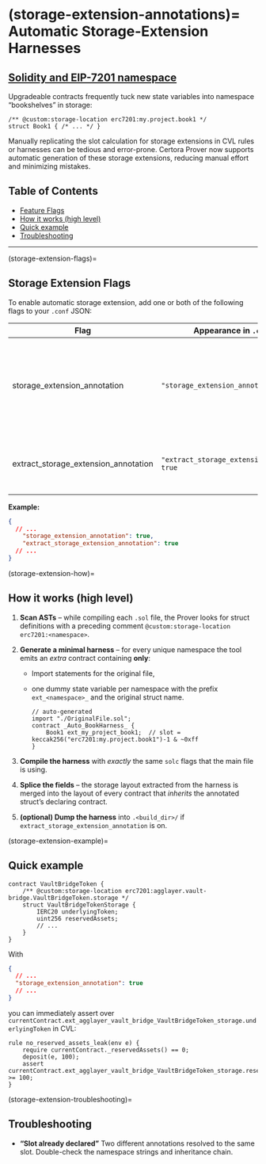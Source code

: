 (storage-extension-annotations)=
Automatic Storage-Extension Harnesses
=====================================

[Solidity and EIP-7201 namespace](https://eips.ethereum.org/EIPS/eip-7201)
-----------------------------

Upgradeable contracts frequently tuck new state variables into
namespace “bookshelves” in storage:

```solidity
/** @custom:storage-location erc7201:my.project.book1 */
struct Book1 { /* ... */ }
```

Manually replicating the slot calculation for storage extensions in CVL rules or harnesses can be tedious and error-prone. Certora Prover now supports automatic generation of these storage extensions, reducing manual effort and minimizing mistakes.

## Table of Contents

- [Feature Flags](#storage-extension-flags)
- [How it works (high level)](#storage-extension-how)
- [Quick example](#storage-extension-example)
- [Troubleshooting](#storage-extension-troubleshooting)

---

(storage-extension-flags)=
## Storage Extension Flags

To enable automatic storage extension, add one or both of the following flags to your `.conf` JSON:

| Flag                             | Appearance in `.conf` file                | Pass directly to CLI option                   | Purpose                                                                                                                                |
| -------------------------------- | ----------------------------------------- | --------------------------------------------- | -------------------------------------------------------------------------------------------------------------------------------------- |
| storage_extension_annotation     | `"storage_extension_annotation": true`    | `--storage_extension_annotation`              | Detects `@custom:storage-location erc7201:…` annotations and **automatically extends the storage layout** during compilation.           |
| extract_storage_extension_annotation | `"extract_storage_extension_annotation": true` | `--extract_storage_extension_annotation`      | Dumps the generated harness Solidity file(s) to `<build_dir>/…` for inspection.                                                        |

**Example:**

```json
{
  // ...
    "storage_extension_annotation": true,
    "extract_storage_extension_annotation": true
  // ...
}
```

(storage-extension-how)=
## How it works (high level)

1. **Scan ASTs** – while compiling each `.sol` file, the Prover looks for
   struct definitions with a preceding comment 
   `@custom:storage-location erc7201:<namespace>`.

2. **Generate a minimal harness** – for every unique namespace the tool
   emits an *extra* contract containing **only**:

   * Import statements for the original file,
   * one dummy state variable per namespace with the prefix
     `ext_<namespace>_` and the original struct name.

     ```solidity
     // auto-generated
     import "./OriginalFile.sol";
     contract _Auto_BookHarness_ {
         Book1 ext_my_project_book1;  // slot = keccak256("erc7201:my.project.book1")-1 & ~0xff
     }
     ```

3. **Compile the harness** with *exactly* the same `solc` flags that the main file is using.

4. **Splice the fields** – the storage layout extracted from the harness
   is merged into the layout of every contract that *inherits* the
   annotated struct’s declaring contract.

5. **(optional) Dump the harness** into
   `.<build_dir>/` if
   `extract_storage_extension_annotation` is on.

(storage-extension-example)=
## Quick example

```solidity
contract VaultBridgeToken {
    /** @custom:storage-location erc7201:agglayer.vault-bridge.VaultBridgeToken.storage */
    struct VaultBridgeTokenStorage {
        IERC20 underlyingToken;
        uint256 reservedAssets;
        // ...
    }
}
```

With

```json
{
  // ...
  "storage_extension_annotation": true
  // ...
}
```

you can immediately assert over `currentContract.ext_agglayer_vault_bridge_VaultBridgeToken_storage.underlyingToken`
in CVL:

```cvl
rule no_reserved_assets_leak(env e) {
    require currentContract._reservedAssets() == 0;
    deposit(e, 100);
    assert currentContract.ext_agglayer_vault_bridge_VaultBridgeToken_storage.reservedAssets >= 100;
}
```

(storage-extension-troubleshooting)=
## Troubleshooting

* **“Slot already declared”**
  Two different annotations resolved to the same slot. Double-check the
  namespace strings and inheritance chain.
